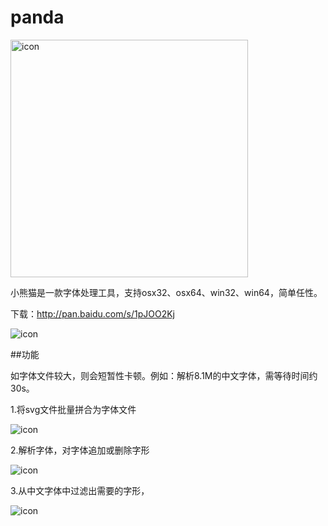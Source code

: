 # panda

<p><img src="https://raw.githubusercontent.com/stormtea123/panda/master/icon.png" alt="icon" width="380" height="380"></p>

小熊猫是一款字体处理工具，支持osx32、osx64、win32、win64，简单任性。

下载：http://pan.baidu.com/s/1pJOO2Kj

<p><img src="https://raw.githubusercontent.com/stormtea123/panda/master/demo/1.png" alt="icon"></p>

##功能

如字体文件较大，则会短暂性卡顿。例如：解析8.1M的中文字体，需等待时间约30s。

1.将svg文件批量拼合为字体文件

<p><img src="https://raw.githubusercontent.com/stormtea123/panda/master/demo/2.png" alt="icon"></p>

2.解析字体，对字体追加或删除字形

<p><img src="https://raw.githubusercontent.com/stormtea123/panda/master/demo/3.png" alt="icon"></p>

3.从中文字体中过滤出需要的字形，

<p><img src="https://raw.githubusercontent.com/stormtea123/panda/master/demo/4.png" alt="icon"></p>



